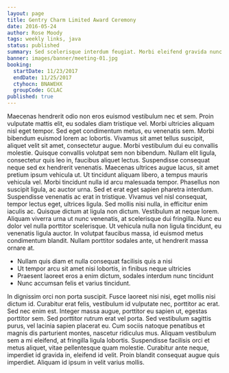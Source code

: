 ```yaml
---
layout: page
title: Gentry Charm Limited Award Ceremony
date: 2016-05-24
author: Rose Moody
tags: weekly links, java
status: published
summary: Sed scelerisque interdum feugiat. Morbi eleifend gravida nunc.
banner: images/banner/meeting-01.jpg
booking:
  startDate: 11/23/2017
  endDate: 11/25/2017
  ctyhocn: BNAWEHX
  groupCode: GCLAC
published: true
---
```

Maecenas hendrerit odio non eros euismod vestibulum nec et sem. Proin vulputate mattis elit, eu sodales diam tristique vel. Morbi ultricies aliquam nisl eget tempor. Sed eget condimentum metus, eu venenatis sem. Morbi bibendum euismod lorem ac lobortis. Vivamus sit amet tellus suscipit, aliquet velit sit amet, consectetur augue. Morbi vestibulum dui eu convallis molestie. Quisque convallis volutpat sem non bibendum. Nullam elit ligula, consectetur quis leo in, faucibus aliquet lectus. Suspendisse consequat neque sed ex hendrerit venenatis. Maecenas ultrices augue lacus, sit amet pretium ipsum vehicula ut. Ut tincidunt aliquam libero, a tempus mauris vehicula vel. Morbi tincidunt nulla id arcu malesuada tempor.
Phasellus non suscipit ligula, ac auctor urna. Sed et erat eget sapien pharetra interdum. Suspendisse venenatis ac erat in tristique. Vivamus vel nisl consequat, tempor lectus eget, ultrices ligula. Sed mollis nisi nulla, in efficitur enim iaculis ac. Quisque dictum at ligula non dictum. Vestibulum at neque lorem. Aliquam viverra urna ut nunc venenatis, at scelerisque dui fringilla. Nunc eu dolor vel nulla porttitor scelerisque. Ut vehicula nulla non ligula tincidunt, eu venenatis ligula auctor. In volutpat faucibus massa, id euismod metus condimentum blandit. Nullam porttitor sodales ante, ut hendrerit massa ornare at.

* Nullam quis diam et nulla consequat facilisis quis a nisi
* Ut tempor arcu sit amet nisi lobortis, in finibus neque ultricies
* Praesent laoreet eros a enim dictum, sodales interdum nunc tincidunt
* Nunc accumsan felis et varius tincidunt.

In dignissim orci non porta suscipit. Fusce laoreet nisi nisi, eget mollis nisi dictum id. Curabitur erat felis, vestibulum id vulputate nec, porttitor ac erat. Sed nec enim est. Integer massa augue, porttitor eu sapien ut, egestas porttitor sem. Sed porttitor rutrum erat vel porta. Sed vestibulum sagittis purus, vel lacinia sapien placerat eu. Cum sociis natoque penatibus et magnis dis parturient montes, nascetur ridiculus mus. Aliquam vestibulum sem a mi eleifend, at fringilla ligula lobortis. Suspendisse facilisis orci et metus aliquet, vitae pellentesque quam molestie. Curabitur ante neque, imperdiet id gravida in, eleifend id velit. Proin blandit consequat augue quis imperdiet. Aliquam id ipsum in velit varius mollis.
